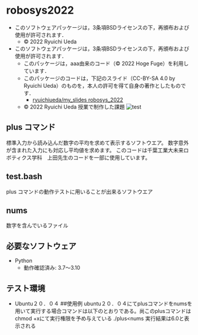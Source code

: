 # robosys2022
* このソフトウェアパッケージは，3条項BSDライセンスの下，再頒布および使用が許可されます．
  * © 2022 Ryuichi Ueda
* このソフトウェアパッケージは，3条項BSDライセンスの下，再頒布および使用が許可されます．
  * このパッケージは，aaa由来のコード（© 2022 Hoge Fuge）を利用しています．
  * このパッケージのコードは，下記のスライド（CC-BY-SA 4.0 by Ryuichi Ueda）のものを，本人の許可を得て自身の著作としたものです．
      * [ryuichiueda/my_slides robosys_2022](https://github.com/ryuichiueda/my_slides/tree/master/robosys_2022)
  * © 2022 Ryuichi Ueda
授業で制作した課題
![test](https://github.com/demio-328ka/robosys2022/actions/workflows/test.yml/badge.svg)
## plus コマンド
標準入力から読み込んだ数字の平均を求めて表示するソフトウエア。
数字意外が含まれた入力にも対応し平均値を求めます。
このコードは千葉工業大未来ロボティクス学科　上田先生のコードを一部に使用しています。
## test.bash
plus コマンドの動作テストに用いることが出来るソフトウエア
## nums
数字を含んでいるファイル
## 必要なソフトウェア
* Python
  * 動作確認済み: 3.7〜3.10
## テスト環境
* Ubuntu２０．０４
##使用例
ubuntu２０．０４にてplusコマンドをnumsを用いて実行する場合コマンドは以下のとおりである。尚このplusコマンドはchmod +xにて実行権限を予め与えている
./plus<nums 
実行結果は6.0と表示される







